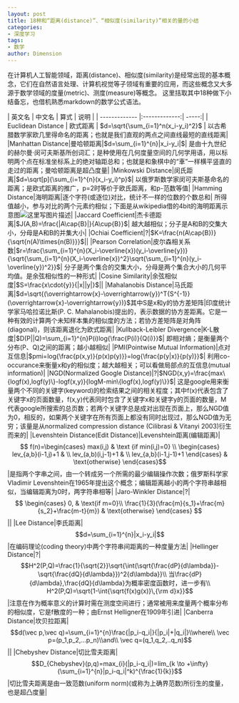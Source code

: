```yaml
---
layout: post
title: 18种和“距离(distance)”、“相似度(similarity)”相关的量的小结
categories: 
- 深度学习
tags: 
- 数学
author: Dimension
---
```


在计算机人工智能领域，距离(distance)、相似度(similarity)是经常出现的基本概念，它们在自然语言处理、计算机视觉等子领域有重要的应用，而这些概念又大多源于数学领域的度量(metric)、测度(measure)等概念。 
这里拮取其中18种做下小结备忘，也借机熟悉markdown的数学公式语法。

| 英文名 | 中文名 | 算式 | 说明 | 
| ------------- |:-------------:| -----:| 
| Euclidean Distance | 欧式距离 | $d=\sqrt{\sum_{i=1}^n(x_i-y_i)^2}$ | 	以古希腊数学家欧几里得命名的距离；也就是我们直观的两点之间直线最短的直线距离|
|Manhattan Distance|曼哈顿距离|$d=\sum_{i=1}^{n}|x_i-y_i|$|	是由十九世纪的赫尔曼·闵可夫斯基所创词汇；是种使用在几何度量空间的几何学用语，用以标明两个点在标准坐标系上的绝对轴距总和；也就是和象棋中的“車”一样横平竖直的走过的距离；曼哈顿距离是超凸度量|
|Minkowski Distance|闵氏距离|$d=\sqrt[p]{\sum_{i=1}^{n}(x_i-y_i)^p}$|	以俄罗斯数学家闵可夫斯基命名的距离；是欧式距离的推广，p=2时等价于欧氏距离，和p-范数等值|
|Hamming Distance|海明距离|逐个字符(或逐位)对比，统计不一样的位数的个数总和|	所得值越小，参与对比的两个元素约相似；下面是从wikipedia借的4bit的海明距离示意图![这里写图片描述](https://img-blog.csdn.net/20180817210320214?watermark/2/text/aHR0cHM6Ly9ibG9nLmNzZG4ubmV0L3dzYzEyMzU4/font/5a6L5L2T/fontsize/400/fill/I0JBQkFCMA==/dissolve/70)|
|Jaccard Coefficient|杰卡德距离|$J(A,B)=\frac{|A\cap{B}|}{A\cup{B}}$|	越大越相似；分子是A和B的交集大小，分母是A和B的并集大小|
|Ochiai Coefficient|?|$K=\frac{n(A\cap{B})}{\sqrt{n(A)\times{n(B)}}}$||
|Pearson Correlation|皮尔森相关系数|$r=\frac{\sum_{i=1}^{n}(X_i-\overline{x})(y_i-\overline{y})}{\sqrt{\sum_{i=1}^{n}(X_i-\overline{x})^2}\sqrt{\sum_{i=1}^{n}(y_i-\overline{y})^2}}$|	分子是两个集合的交集大小，分母是两个集合大小的几何平均值。是余弦相似性的一种形式|
|Cosine Similarity|余弦相似度|$S=\frac{x\cdot{y}}{|x||y|}$||
|Mahalanobis Distance|马氏距离|$d=\sqrt{(\overrightarrow{x}-\overrightarrow{y})^T{S^{-1}}(\overrightarrow{x}-\overrightarrow{y})}$其中S是x和y的协方差矩阵|印度统计学家马哈拉诺比斯(P. C. Mahalanobis)提出的，表示数据的协方差距离。它是一种有效的计算两个未知样本集的相似度的方法；若协方差矩阵是对角阵(diagonal)，则该距离退化为欧式距离|
|Kullback-Leibler Divergence|K-L散度|$D(P||Q)=\sum_{i=1}^{n}P(i)log{\frac{P(i)}{Q(i)}}$|	即相对熵；是衡量两个分布(P、Q)之间的距离；越小越相似|
|PMI(Pointwise Mutual Information)|点对互信息|$pmi=log{\frac{p(x,y)}{p(x)p(y)}}=log{\frac{p(y|x)}{p(y)}}$|	利用co-occurance来衡量x和y的相似度；越大越相关；可以看做局部点的互信息(mutual information)|
|NGD(Normalized Google Distance)|?|$NGD(x,y)=\frac{max\{logf(x),logf(y)\}-logf(x,y)}{logM-min\{logf(x),logf(y)\}}$|	这是google用来衡量两个不同的关键字(keyword)的检索结果之间的相关程度；其中f(x)代表包含了关键字x的页面数量，f(x,y)代表同时包含了关键字x和关键字y的页面的数量，M代表google所搜索的总页数；若两个关键字总是成对出现在页面上，那么NGD值为0，相反的，如果两个关键字在所有页面上都没有同时出现过，那么NGD值为无穷；该量是从normalized compression distance (Cilibrasi & Vitanyi 2003)衍生而来的|
|Levenshtein Distance(Edit Distance)|Levenshtein距离(编辑距离)|$$  f(n)=\begin{cases} 
max(i,j) & \text {if min(i,j)=0} \\ 
\begin{cases}
lev_{a,b}(i-1,j)+1 & \\
lev_(a,b)(i,j-1)+1 & \\
lev_{a,b}(i-1,j-1)+1
\end{cases} & \text{otherwise}
\end{cases}$$|是指两个字串之间，由一个转成另一个所需的最少编辑操作次数；俄罗斯科学家Vladimir Levenshtein在1965年提出这个概念；编辑距离越小的两个字符串越相似，当编辑距离为0时，两字符串相等|
|Jaro-Winkler Distance|?|$$
\begin{cases}
0, & \text{if m=0}\\
\frac{1}{3}(\frac{m}{s_1}+\frac{m}{s_2}+\frac{m-t}{m}) & \text{otherwise}
\end{cases}
$$||
|Lee Distance|李氏距离|$$d=\sum_{i=1}^{n}|x_i-y_i|$$|在编码理论(coding theory)中两个字符串间距离的一种度量方法|
|Hellinger Distance|?|$$H^2(P,Q)=\frac{1}{\sqrt{2}}\sqrt{\int(\sqrt{\frac{dP}{d\lambda}}-\sqrt{\frac{dQ}{d\lambda}})^2{d\lambda}}\\
当\frac{dP}{d\lambda},\frac{dQ}{d\lambda}为概率密度函数时，进一步有\\
H^2(P,Q)=\sqrt{1-\int{\sqrt{f(x)g(x)}\,{\rm d}x}}$$|注意在作为概率意义的计算时需在测度空间进行；通常被用来度量两个概率分布的相似度，它是f散度的一种；由Ernst Helligner在1909年引进|
|Canberra Distance|坎贝拉距离|$$d(\vec p,\vec q)=\sum_{i=1}^{n}\frac{|p_i-q_i|}{|p_i|+|q_i|}\\where\\
\vec p=(p_1,p_2,...p_n)\\and\\
\vec q=(q_1,q_2,..q_n)$$||
|Chebyshev Distance|切比雪夫距离|$$D_{Chebyshev}(p,q)=max_{i}(|p_i-q_i|)=lim_{k \to +\infty}(\sum_{i=1}^{n}|p_i-q_i|^k)^{\frac{1}{k}}$$|切比雪夫距离是由一致范数(uniform norm)(或称为上确界范数)所衍生的度量，也是超凸度量|